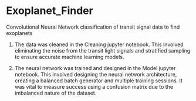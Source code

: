 # Exoplanet_Finder
Convolutional Neural Network classification of transit signal data to find exoplanets

1. The data was cleaned in the Cleaning jupyter notebook. 
   This involved eliminating the noise from the transit light signals and stratified sampling to ensure accurate machine learning models.

2. The neural network was trained and designed in the Model jupyter notebook. 
   This involved designing the neural network architecture, creating a balanced batch generator and multiple training sessions.
   It was vital to measure success using a confusion matrix due to the imbalanced nature of the dataset.
